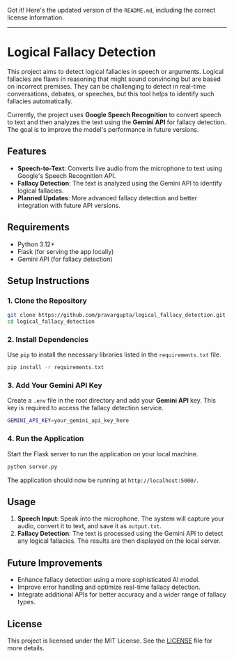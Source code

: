 Got it! Here's the updated version of the `README.md`, including the correct license information.

---

# Logical Fallacy Detection

This project aims to detect logical fallacies in speech or arguments. Logical fallacies are flaws in reasoning that might sound convincing but are based on incorrect premises. They can be challenging to detect in real-time conversations, debates, or speeches, but this tool helps to identify such fallacies automatically.

Currently, the project uses **Google Speech Recognition** to convert speech to text and then analyzes the text using the **Gemini API** for fallacy detection. The goal is to improve the model's performance in future versions.

## Features

- **Speech-to-Text**: Converts live audio from the microphone to text using Google's Speech Recognition API.
- **Fallacy Detection**: The text is analyzed using the Gemini API to identify logical fallacies.
- **Planned Updates**: More advanced fallacy detection and better integration with future API versions.

## Requirements

- Python 3.12+
- Flask (for serving the app locally)
- Gemini API (for fallacy detection)

## Setup Instructions

### 1. Clone the Repository

```bash
git clone https://github.com/pravargupta/logical_fallacy_detection.git
cd logical_fallacy_detection
```

### 2. Install Dependencies

Use `pip` to install the necessary libraries listed in the `requirements.txt` file.

```bash
pip install -r requirements.txt
```

### 3. Add Your Gemini API Key

Create a `.env` file in the root directory and add your **Gemini API** key. This key is required to access the fallacy detection service.

```bash
GEMINI_API_KEY=your_gemini_api_key_here
```

### 4. Run the Application

Start the Flask server to run the application on your local machine.

```bash
python server.py
```

The application should now be running at `http://localhost:5000/`.

## Usage

1. **Speech Input**: Speak into the microphone. The system will capture your audio, convert it to text, and save it as `output.txt`.
2. **Fallacy Detection**: The text is processed using the Gemini API to detect any logical fallacies. The results are then displayed on the local server.

## Future Improvements

- Enhance fallacy detection using a more sophisticated AI model.
- Improve error handling and optimize real-time fallacy detection.
- Integrate additional APIs for better accuracy and a wider range of fallacy types.

## License

This project is licensed under the MIT License. See the [LICENSE](LICENSE) file for more details.
